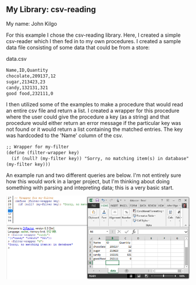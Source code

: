 ## My Library: csv-reading
My name: John Kilgo

For this example I chose the csv-reading library. Here, I created a simple csv-reader which I then fed in to my own procedures. I created a sample data file consisting of some data that could be from a store:

data.csv
```
Name,ID,Quantity
chocolate,209137,12
sugar,213423,23
candy,132131,321
good food,232111,0
```

I then utilized some of the examples to make a procedure that would read an entire csv file and return a list. I created a wrapper for this procedure where the user could give the procedure a key (as a string) and that procedure would either return an error message if the particular key was not found or it would return a list containing the matched entries. The key was hardcoded to the 'Name' column of the csv.

```
;; Wrapper for my-filter
(define (filter-wrapper key)
  (if (null? (my-filter key)) "Sorry, no matching item(s) in database" (my-filter key)))
```

An example run and two different queries are below. I'm not entirely sure how this would work in a larger project, but I'm thinking about doing something with parsing and intepreting data; this is a very basic start.

![Example Query](https://raw.githubusercontent.com/john-kilgo/FP2/master/example.png)
